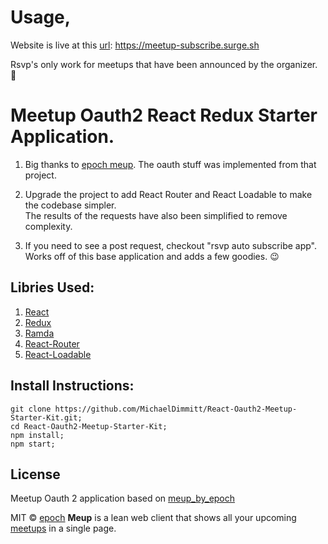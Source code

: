 # Usage,
Website is live at this [url](https://meetup-subscribe.surge.sh): https://meetup-subscribe.surge.sh

Rsvp's only work for meetups that have been announced by the organizer. 🧐

# Meetup Oauth2 React Redux Starter Application.

1) Big thanks to [epoch meup](https://github.com/epoch/meup). The oauth stuff was implemented from that project.

2) Upgrade the project to add React Router and React Loadable to make the codebase simpler.
<br/>The results of the requests have also been simplified to remove complexity.

3) If you need to see a post request, checkout "rsvp auto subscribe app".
<br/>Works off of this base application and adds a few goodies. 😉

## Libries Used:
1) [React](https://facebook.github.io/react/)
2) [Redux](https://github.com/reactjs/redux)
3) [Ramda](http://ramdajs.com/)
4) [React-Router]()
5) [React-Loadable]()

## Install Instructions:
```
git clone https://github.com/MichaelDimmitt/React-Oauth2-Meetup-Starter-Kit.git;
cd React-Oauth2-Meetup-Starter-Kit;
npm install;
npm start;
```

## License
Meetup Oauth 2 application based on [meup_by_epoch](https://github.com/epoch/meup/)

MIT © [epoch](https://github.com/epoch)
**Meup** is a lean web client that shows all your upcoming [meetups](https://www.meetup.com/) in a single page.

